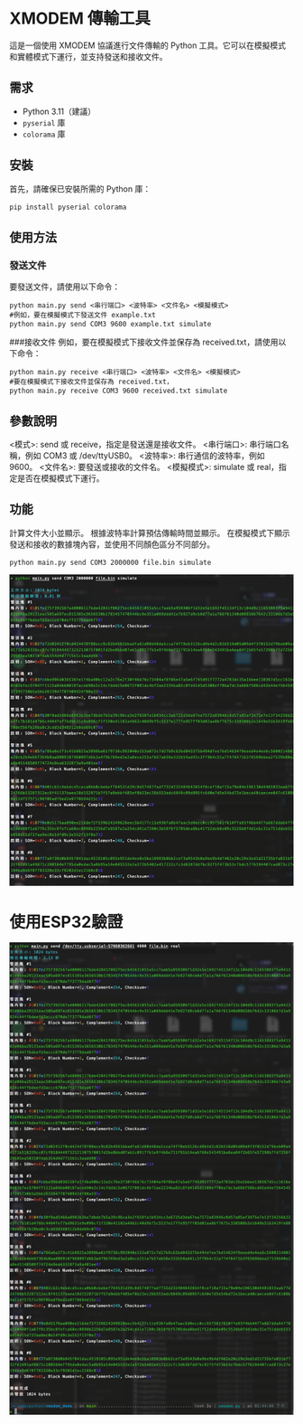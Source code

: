 # XMODEM 傳輸工具

這是一個使用 XMODEM 協議進行文件傳輸的 Python 工具。它可以在模擬模式和實體模式下運行，並支持發送和接收文件。

## 需求

- Python 3.11（建議）
- `pyserial` 庫
- `colorama` 庫

## 安裝

首先，請確保已安裝所需的 Python 庫：

```sh
pip install pyserial colorama
```


## 使用方法
### 發送文件

要發送文件，請使用以下命令：
```
python main.py send <串行端口> <波特率> <文件名> <模擬模式>
#例如，要在模擬模式下發送文件 example.txt
python main.py send COM3 9600 example.txt simulate
```


###接收文件
例如，要在模擬模式下接收文件並保存為 received.txt，請使用以下命令：

```
python main.py receive <串行端口> <波特率> <文件名> <模擬模式>
#要在模擬模式下接收文件並保存為 received.txt，
python main.py receive COM3 9600 received.txt simulate
```


## 參數說明
<模式>: send 或 receive，指定是發送還是接收文件。
<串行端口>: 串行端口名稱，例如 COM3 或 /dev/ttyUSB0。
<波特率>: 串行通信的波特率，例如 9600。
<文件名>: 要發送或接收的文件名。
<模擬模式>: simulate 或 real，指定是否在模擬模式下運行。

## 功能
計算文件大小並顯示。
根據波特率計算預估傳輸時間並顯示。
在模擬模式下顯示發送和接收的數據塊內容，並使用不同顏色區分不同部分。


```
python main.py send COM3 2000000 file.bin simulate
```

![./demo.png](./demo.png)


# 使用ESP32驗證
![demo](esp32real.png)